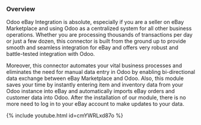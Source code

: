 ### Overview

Odoo eBay Integration is absolute, especially if you are a seller on eBay Marketplace and using Odoo as a centralized system for all other business operations. Whether you are processing thousands of transactions per day or just a few dozen, this connector is built from the ground up to provide smooth and seamless integration for eBay and offers very robust and battle-tested integration with Odoo. 

Moreover, this connector automates your vital business processes and eliminates the need for manual data entry in Odoo by enabling bi-directional data exchange between eBay Marketplace and Odoo. Also, this module saves your time by instantly entering item and inventory data from your Odoo instance into eBay and automatically imports eBay orders and customer data into Odoo. After the installation of our module, there is no more need to log in to your eBay account to make updates to your data. 

{% include youtube.html id=cmYWRLxd87o %}


 

